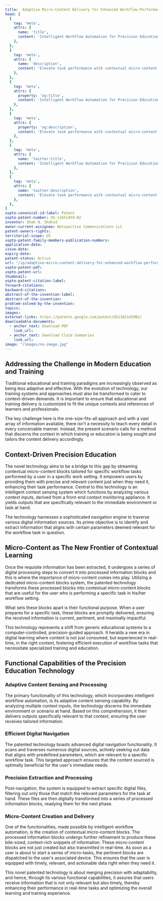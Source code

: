 ```yaml
---
title:  Adaptive Micro-Content Delivery for Enhanced Workflow Performance
head: [
  {
    tag: 'meta',
    attrs: {
      name: 'title',
      content: 'Intelligent Workflow Automation for Precision Education | IntellectualFrontiers',
    },
  },
  {
    tag: 'meta',
    attrs: {
      name: 'description',
      content: 'Elevate task performance with contextual micro-content streaming. Achieve precision education through intelligent workflow automation.',
    },
  },
  {
    tag: 'meta',
    attrs: {
      property: 'og:title',
      content: 'Intelligent Workflow Automation for Precision Education | IntellectualFrontiers',
    },
  },
  {
    tag: 'meta',
    attrs: {
      property: 'og:description',
      content: 'Elevate task performance with contextual micro-content streaming. Achieve precision education through intelligent workflow automation.',
    },
  },
  {
    tag: 'meta',
    attrs: {
      name: 'twitter:title',
      content: 'Intelligent Workflow Automation for Precision Education |IntellectualFrontiers',
    },
  },
  {
    tag: 'meta',
    attrs: {
      name: 'twitter:description',
      content: 'Elevate task performance with contextual micro-content streaming. Achieve precision education through intelligent workflow automation.',
    },
  },
]
uspto-canonical-id-label: Patent
uspto-patent-number: US-11651459-B2
inventor: Shah N. Shahid
owner-current-assignee: Netspective Communications LLC
patent-owners-rights: 
territorial-scope: US
uspto-patent-family-members-publication-numbers:
application-date: 
issue-date: 
expiry-date: 
patent-status: Active
url: "/ip/adaptive-micro-content-delivery-for-enhanced-workflow-performance"
uspto-patent-pdf:
uspto-patent-url:
thumbnail: 
uspto-patent-citation-label: 
forward-citations: 
backward-citations:
abstract-of-the-invention-label: 
abstract-of-the-invention: 
problem-solved-by-the-invention:
topics: 
images:
external-links: https://patents.google.com/patent/US11651459B2/
downloadable-documents: 
  - anchor_text: Download PDF
    link_url: 
  - anchor_text: Download Claim Summaries
    link_url: 
image: "/images/no-image.jpg"
---
```


## Addressing the Challenge in Modern Education and Training

Traditional educational and training paradigms are increasingly observed as being less adaptive and effective. With the evolution of technology, our training systems and approaches must also be transformed to cater to context-driven demands. It is important to ensure that educational and training delivery is customized to fit the unique contexts and references of learners and professionals.

The key challenge here is the one-size-fits-all approach and with a vast array of information available, there isn't a necessity to teach every detail in every conceivable manner. Instead, the present scenario calls for a method that discerns the context in which training or education is being sought and tailors the content delivery accordingly.

## Context-Driven Precision Education

The novel technology aims to be a bridge to this gap by streaming contextual micro-content blocks tailored for specific workflow tasks performed by a user in a specific work setting. It empowers users by providing them with precise and relevant content just when they need it, enhancing their task performance. Central to this technology is an intelligent context sensing system which functions by analyzing various context inputs, derived from a front-end context monitoring appliance. It yields outputs that are specifically relevant to the immediate environment or task at hand.

The technology harnesses a sophisticated navigation engine to traverse various digital information sources. Its prime objective is to identify and extract information that aligns with certain parameters deemed relevant for the workflow task in question.

## Micro-Content as The New Frontier of Contextual Learning

Once the requisite information has been extracted, it undergoes a series of digital processing steps to convert it into processed information blocks and this is where the importance of micro-content comes into play. Utilizing a dedicated micro-content blocks system, the patented technology transforms these processed blocks into contextual micro-content blocks that are useful for the user who is performing a specific task in his/her workflow setting.

What sets these blocks apart is their functional purpose. When a user prepares for a specific task, these blocks are promptly delivered, ensuring the received information is current, pertinent, and maximally impactful.

This technology represents a shift from generic educational systems to a computer-controlled, precision-guided approach. It heralds a new era in digital learning where content is not just consumed, but experienced in real-time, in the right context, fostering efficient execution of workflow tasks that necessitate specialized training and education.

## Functional Capabilities of the Precision Education Technology

### Adaptive Content Sensing and Processing

The primary functionality of this technology, which incorporates intelligent workflow automation, is its adaptive content sensing capability. By analyzing multiple context inputs, the technology discerns the immediate environment or scenario at hand. Based on this comprehension, it then delivers outputs specifically relevant to that context, ensuring the user receives tailored information.

### Efficient Digital Navigation

The patented technology boasts advanced digital navigation functionality. It scans and traverses numerous digital sources, actively seeking out data that aligns with predefined parameters, which are relevant to a specific workflow task. This targeted approach ensures that the content sourced is optimally beneficial for the user's immediate needs.

### Precision Extraction and Processing

Post-navigation, the system is equipped to extract specific digital files, filtering out only those that match the relevant parameters for the task at hand. These files are then digitally transformed into a series of processed information blocks, readying them for the next phase.

### Micro-Content Creation and Delivery

One of the functionalities, made possible by intelligent workflow automation, is the creation of contextual micro-content blocks. The processed information blocks undergo further refinement to produce these bite-sized, context-rich snippets of information. These micro-content blocks are not just created but also transmitted in real-time. As soon as a user is about to start a series of micro-tasks, the pertinent blocks are dispatched to the user's associated device. This ensures that the user is equipped with timely, relevant, and actionable data right when they need it.

This novel patented technology is about merging precision with adaptability, and hence, through its various functional capabilities, it assures that users receive information that is not only relevant but also timely, thereby enhancing their performance in real-time tasks and optimizing the overall learning and training experience.